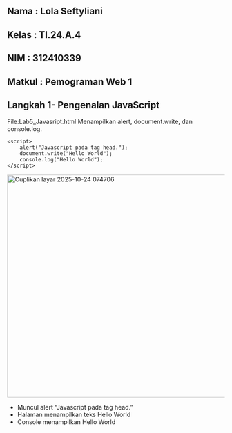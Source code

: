 
## Nama  : Lola Seftyliani
## Kelas  : TI.24.A.4
## NIM  : 312410339
## Matkul  : Pemograman Web 1

## Langkah 1- Pengenalan JavaScript
File:Lab5_Javasript.html
Menampilkan alert, document.write, dan console.log.
```
<script>
    alert("Javascript pada tag head.");
    document.write("Hello World");
    console.log("Hello World");
</script>
```

<img width="1906" height="517" alt="Cuplikan layar 2025-10-24 074706" src="https://github.com/user-attachments/assets/f84852cb-1823-48f4-9b5b-2e7c42708ea6" />


- Muncul alert “Javascript pada tag head.”
- Halaman menampilkan teks Hello World
- Console menampilkan Hello World
